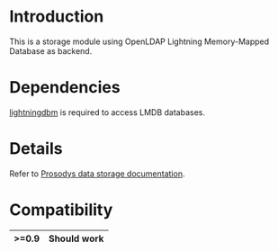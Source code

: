 # Introduction #

This is a storage module using OpenLDAP Lightning Memory-Mapped Database as backend.

# Dependencies #

[lightningdbm](https://github.com/shmul/lightningdbm) is required to access LMDB databases.

# Details #

Refer to [Prosodys data storage documentation](https://prosody.im/doc/storage).

# Compatibility #

| >=0.9 | Should work |
|:------|:------------|